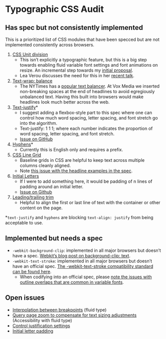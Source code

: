 # Typographic CSS Audit

## Has spec but not consistently implemented

This is a prioritized list of CSS modules that have been specced but are not implemented consistently across browsers.

1. [CSS Unit division](https://drafts.csswg.org/css-values-4/#changes-recent)
    - This isn’t explicitly a typographic feature, but this is a big step towards enabling fluid variable font settings and font animations on resize. An incremental step towards my [initial proposal](/proposal.md).
    - Lea Verou discusses the need for this in her [recent talk](https://youtu.be/ZuZizqDF4q8?t=2235).
1. [Text-wrap: balance](https://www.w3.org/TR/css-text-4/#valdef-text-wrap-balance)
    - The NYTimes has a [popular text balancer](https://github.com/nytimes/text-balancer). At Vox Media we inserted non-breaking spaces at the end of headlines to avoid egregiously unbalanced text. Having this built into browsers would make headlines look much better across the web.
1. [Text-justify](https://developer.mozilla.org/en-US/docs/Web/CSS/text-justify)*
    - I suggest adding a flexbox-style part to this spec where one can control how much word spacing, letter spacing, and font stretch go into the algorithm.
    - Text-justify: 1 1 1; where each number indicates the proportion of word spacing, letter spacing, and font stretch.
    - [Issue on GitHub](https://github.com/w3c/csswg-drafts/issues/7738)
1. [Hyphens](https://developer.mozilla.org/en-US/docs/Web/CSS/hyphens)*
    - Currently this is English only and requires a prefix.
1. [CSS Line Grid](https://www.w3.org/TR/css-line-grid-1/)
    - Baseline grids in CSS are helpful to keep text across multiple columns cleanly aligned.
    - Note [this issue with the headline examples in the spec](https://github.com/w3c/csswg-drafts/issues/6025).
1. [Initial Letters](https://www.w3.org/TR/css-inline/#initial-letter-styling)
    - If I were to add something here, it would be padding of n lines of padding around an initial letter.
    - [Issue on Github](https://github.com/w3c/csswg-drafts/issues/7739)
1. [Leading/trailing trim](https://css-tricks.com/leading-trim-the-future-of-digital-typesetting/)
    - Helpful to align the first or last line of text with the container or other content on the page.

*`text-justify` and `hyphens` are blocking `text-align: justify` from being acceptable to use.

## Implemented but needs a spec

- `-webkit-background-clip`: implemented in all major browsers but doesn’t have a spec. [Webkit’s blog post on background-clip: text](https://webkit.org/blog/164/background-clip-text/).
- `-webkit-text-stroke`: implemented in all major browsers but doesn’t have an official spec. [The -webkit-text-stroke compatibility standard can be found here](https://compat.spec.whatwg.org/#the-webkit-text-stroke).
    - When codifying into an official spec, please [note the issues with outline overlaps that are common in variable fonts](https://github.com/google/fonts/issues/4212).

## Open issues

- [Interpolation between breakpoints](https://github.com/w3c/csswg-drafts/issues/6245) (fluid type)
- [Query page zoom to compensate for text sizing adjustments](https://github.com/w3c/csswg-drafts/issues/6869) (Accessibility with fluid type)
- [Control justification settings](https://github.com/w3c/csswg-drafts/issues/7738)
- [Initial letter padding](https://github.com/w3c/csswg-drafts/issues/7739)
